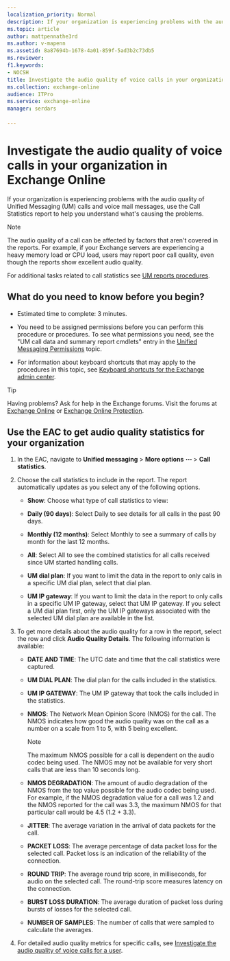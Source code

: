 ```yaml
---
localization_priority: Normal
description: If your organization is experiencing problems with the audio quality of Unified Messaging (UM) calls and voice mail messages, use the Call Statistics report to help you understand what's causing the problems.
ms.topic: article
author: mattpennathe3rd
ms.author: v-mapenn
ms.assetid: 8a87694b-1678-4a01-859f-5ad3b2c73db5
ms.reviewer: 
f1.keywords:
- NOCSH
title: Investigate the audio quality of voice calls in your organization in Exchange Online
ms.collection: exchange-online
audience: ITPro
ms.service: exchange-online
manager: serdars

---
```


# Investigate the audio quality of voice calls in your organization in Exchange Online

If your organization is experiencing problems with the audio quality of Unified Messaging (UM) calls and voice mail messages, use the Call Statistics report to help you understand what's causing the problems.

> [!NOTE]
> The audio quality of a call can be affected by factors that aren't covered in the reports. For example, if your Exchange servers are experiencing a heavy memory load or CPU load, users may report poor call quality, even though the reports show excellent audio quality.

For additional tasks related to call statistics see [UM reports procedures](um-reports-procedures.md).

## What do you need to know before you begin?

- Estimated time to complete: 3 minutes.

- You need to be assigned permissions before you can perform this procedure or procedures. To see what permissions you need, see the "UM call data and summary report cmdlets" entry in the [Unified Messaging Permissions](https://technet.microsoft.com/library/d326c3bc-8f33-434a-bf02-a83cc26a5498.aspx) topic.

- For information about keyboard shortcuts that may apply to the procedures in this topic, see [Keyboard shortcuts for the Exchange admin center](../../accessibility/keyboard-shortcuts-in-admin-center.md).

> [!TIP]
> Having problems? Ask for help in the Exchange forums. Visit the forums at [Exchange Online](https://go.microsoft.com/fwlink/p/?linkId=267542) or [Exchange Online Protection](https://go.microsoft.com/fwlink/p/?linkId=285351).

## Use the EAC to get audio quality statistics for your organization

1. In the EAC, navigate to **Unified messaging** \> **More options** ![More Options Icon](../../media/ITPro_EAC_MoreOptionsIcon.gif) \> **Call statistics**.

2. Choose the call statistics to include in the report. The report automatically updates as you select any of the following options.

   - **Show**: Choose what type of call statistics to view:

   - **Daily (90 days)**: Select Daily to see details for all calls in the past 90 days.

   - **Monthly (12 months)**: Select Monthly to see a summary of calls by month for the last 12 months.

   - **All**: Select All to see the combined statistics for all calls received since UM started handling calls.

   - **UM dial plan**: If you want to limit the data in the report to only calls in a specific UM dial plan, select that dial plan.

   - **UM IP gateway**: If you want to limit the data in the report to only calls in a specific UM IP gateway, select that UM IP gateway. If you select a UM dial plan first, only the UM IP gateways associated with the selected UM dial plan are available in the list.

3. To get more details about the audio quality for a row in the report, select the row and click **Audio Quality Details**. The following information is available:

   - **DATE AND TIME**: The UTC date and time that the call statistics were captured.

   - **UM DIAL PLAN**: The dial plan for the calls included in the statistics.

   - **UM IP GATEWAY**: The UM IP gateway that took the calls included in the statistics.

   - **NMOS**: The Network Mean Opinion Score (NMOS) for the call. The NMOS indicates how good the audio quality was on the call as a number on a scale from 1 to 5, with 5 being excellent.

     > [!NOTE]
     > The maximum NMOS possible for a call is dependent on the audio codec being used. The NMOS may not be available for very short calls that are less than 10 seconds long.

   - **NMOS DEGRADATION**: The amount of audio degradation of the NMOS from the top value possible for the audio codec being used. For example, if the NMOS degradation value for a call was 1.2 and the NMOS reported for the call was 3.3, the maximum NMOS for that particular call would be 4.5 (1.2 + 3.3).

   - **JITTER**: The average variation in the arrival of data packets for the call.

   - **PACKET LOSS**: The average percentage of data packet loss for the selected call. Packet loss is an indication of the reliability of the connection.

   - **ROUND TRIP**: The average round trip score, in milliseconds, for audio on the selected call. The round-trip score measures latency on the connection.

   - **BURST LOSS DURATION**: The average duration of packet loss during bursts of losses for the selected call.

   - **NUMBER OF SAMPLES**: The number of calls that were sampled to calculate the averages.

4. For detailed audio quality metrics for specific calls, see [Investigate the audio quality of voice calls for a user](audio-quality-of-voice-calls-for-user.md).
